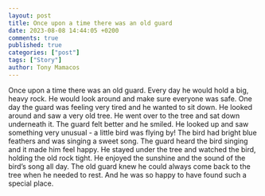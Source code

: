 ```yaml
---
layout: post
title: Once upon a time there was an old guard
date: 2023-08-08 14:44:05 +0200
comments: true
published: true
categories: ["post"]
tags: ["Story"]
author: Tony Mamacos
---
```

Once upon a time there was an old guard. Every day he would hold a big, heavy rock. He would look around and make sure everyone was safe.
One day the guard was feeling very tired and he wanted to sit down. He looked around and saw a very old tree. He went over to the tree and sat down underneath it.
The guard felt better and he smiled. He looked up and saw something very unusual - a little bird was flying by! The bird had bright blue feathers and was singing a sweet song.
The guard heard the bird singing and it made him feel happy. He stayed under the tree and watched the bird, holding the old rock tight. He enjoyed the sunshine and the sound of the bird’s song all day. 
The old guard knew he could always come back to the tree when he needed to rest. And he was so happy to have found such a special place.
